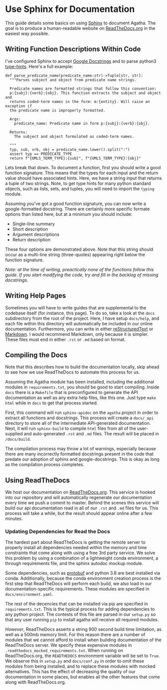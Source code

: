 Use Sphinx for Documentation
============================

This guide details some basics on using [Sphinx][1] to document Agatha. The goal
is to produce a human-readable website on [ReadTheDocs.org][2] in the easiest
way possible.

Writing Function Descriptions Within Code
-----------------------------------------

I've configured Sphinx to accept [Google Docstrings][3] and to parse python3
[type-hints][4]. Here's a full example:

```python3
def parse_predicate_name(predicate_name:str)->Tuple[str, str]:
  """Parses subject and object from predicate name strings.

  Predicate names are formatted strings that follow this convention:
  p:{subj}:{verb}:{obj}. This function extracts the subject and object and
  returns coded-term names in the form: m:{entity}. Will raise an exception if
  the predicate name is improperly formatted.

  Args:
    predicate_name: Predicate name in form p:{subj}:{verb}:{obj}.

  Returns:
    The subject and object formulated as coded-term names.

  """
  typ, sub, vrb, obj = predicate_name.lower().split(":")
  assert typ == PREDICATE_TYPE
  return f"{UMLS_TERM_TYPE}:{sub}", f"{UMLS_TERM_TYPE}:{obj}"
```

Lets break that down. To document a function, first you should write a good
function signature. This means that the types for each input and the return
value should have associated hints. Here, we have a string input that returns a
tuple of two strings. Note, to get type hints for many python standard objects,
such as lists, sets, and tuples, you will need to import the `typing` module.

Assuming you've got a good function signature, you can now write a
google-formatted docstring. There are certainly more specific formate options
than listed here, but at a minimum you should include:

 - Single-line summary
 - Short description
 - Argument descriptions
 - Return description

These four options are demonstrated above. Note that this string should occur as
a multi-line string (three-quotes) appearing right below the function signature.

_Note: at the time of writing, preactically none of the functions follow this
guide. If you start modifying the code, try and fill in the backlog of missing
docstrings._

Writing Help Pages
------------------

Sometimes you will have to write guides that are supplemental to the codebase
itself (for instance, this page). To do so, take a look at the `docs`
subdirectory from the root of the project. Here, I have setup `docs/help`, and
each file within this directory will automatically be included in our online
documentation. Furthermore, you can write in either [reStructuredText][5] or
[Markdown][6]. I would recommend Markdown, only because it is simpler. These
files must end in either `.rst` or `.md` based on format.

Compiling the Docs
------------------

Note that this describes how to build the documentation locally, skip ahead to
see how we use ReadTheDocs to automate this process for us.

Assuming the Agatha module has been installed, including the additional modules
in `requirements.txt`, you should be good to start compiling. Inside `docs`
there is a `Makefile` that is preconfigured to generate the API documentation as
well as any extra help files, like this one. Just type `make html` while in
`docs` to get that process started.

First, this command will run `sphinx-apidoc` on the `agatha` project in order to
extract all functions and docstrings.  This process will create a `docs/_api`
directory to store all of the intermediate API-generated documentation.  Next,
it will run `sphinx-build` to compile `html` files from all of the user-supplied
and auto-generated `.rst` and `.md` files. The result will be placed in
`/docs/build`.

The compilation process may throw a lot of warnings, especially because there
are many incorrectly formatted docstrings present in the code that predate our
adoption of sphinx and google-docstrings. This is okay as long as the
compilation process completes.

Using ReadTheDocs
-----------------

We host our documentation on [ReadTheDocs.org][2]. This service is hooked into
our repository and will automatically regenerate our documentation every time we
push a commit to master. Behind the scenes this service will build our api
documentation read in all of our `.rst` and `.md` files for us. This process
will take a while, but the result should appear online after a few minutes.

### Updating Dependencies for Read the Docs

The hardest part about ReadTheDocs is getting the remote server to properly
install all dependencies needed within the memory and time constraints that come
along with using a free 3rd party service. We solve this problem by using a
combination of a lightweight conda environment, a through  requirements
file, and the sphinx autodoc mockup module.

Some dependencies, such as [protobuf][10] and python 3.8 are best installed via
conda. Additionally, because the conda environment creation process is the first
step that ReadTheDocs will perform each build, we also load in our
documentation-specific requirements. These modules are specified in
`docs/environment.yaml`.

The rest of the decencies that can be installed via pip are specified in
`requirements.txt`. This is the typical process for adding dependencies to any
python project. The contests of this file are parsed in our `setup.py` so that
any user running `pip` to install agatha will receive all required modules.

_However_, ReadTheDocs asserts a string 900 second build time limitation, as
well as a 500mb memory limit. For this reason there are a number of modules that
we cannot afford to install when building documentation of the ReadTheDocs
server. We specify these expensive modules in
`.readthedocs_mocked_requirements.txt`. When running on ReadTheDocs.org, the
`READTHEDOCS` environment variable will be set to `True`. We observe this in
`setup.py` and `docs/conf.py` in order to omit these modules from being
installed, and to replace these modules with mocked alternatives. This has the
effect of decreasing the quality of our documentation in some places, but
enables all the other features that come along with ReadTheDocs.org.

[1]:https://www.sphinx-doc.org/en/master/index.html
[2]:https://readthedocs.org/
[3]:https://sphinxcontrib-napoleon.readthedocs.io/en/latest/example_google.html
[4]:https://docs.python.org/3/library/typing.html
[5]:https://www.sphinx-doc.org/en/master/usage/restructuredtext/basics.html
[6]:https://daringfireball.net/projects/markdown/syntax
[7]:https://www.anaconda.com/products/individual
[8]:https://docs.conda.io/projects/conda/en/latest/user-guide/tasks/manage-environments.html#sharing-an-environment
[9]:https://docs.conda.io/projects/conda/en/latest/user-guide/tasks/manage-environments.html#creating-an-environment-from-an-environment-yml-file
[10]:https://developers.google.com/protocol-buffers

